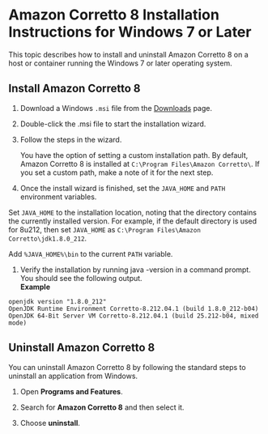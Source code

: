 # Amazon Corretto 8 Installation Instructions for Windows 7 or Later<a name="windows-7-install"></a>

 This topic describes how to install and uninstall Amazon Corretto 8 on a host or container running the Windows 7 or later operating system\. 

## Install Amazon Corretto 8<a name="windows-7-install-instruct"></a>

1.  Download a Windows `.msi` file from the [Downloads](downloads-list.md) page\. 

1.  Double\-click the \.msi file to start the installation wizard\. 

1.  Follow the steps in the wizard\. 

    You have the option of setting a custom installation path\. By default, Amazon Corretto 8 is installed at `C:\Program Files\Amazon Corretto\`\. If you set a custom path, make a note of it for the next step\. 

1.  Once the install wizard is finished, set the `JAVA_HOME` and `PATH` environment variables\. 

   Set `JAVA_HOME` to the installation location, noting that the directory contains the currently installed version\. For example, if the default directory is used for 8u212, then set `JAVA_HOME` as `C:\Program Files\Amazon Corretto\jdk1.8.0_212`\.

   Add `%JAVA_HOME%\bin` to the current `PATH` variable\.

1.  Verify the installation by running java \-version in a command prompt\. You should see the following output\.   
**Example**  

   ```
   openjdk version "1.8.0_212"
   OpenJDK Runtime Environment Corretto-8.212.04.1 (build 1.8.0_212-b04)
   OpenJDK 64-Bit Server VM Corretto-8.212.04.1 (build 25.212-b04, mixed mode)
   ```

## Uninstall Amazon Corretto 8<a name="windows-7-uninstall"></a>

You can uninstall Amazon Corretto 8 by following the standard steps to uninstall an application from Windows\.

1.  Open **Programs and Features**\. 

1.  Search for **Amazon Corretto 8** and then select it\. 

1.  Choose **uninstall**\. 